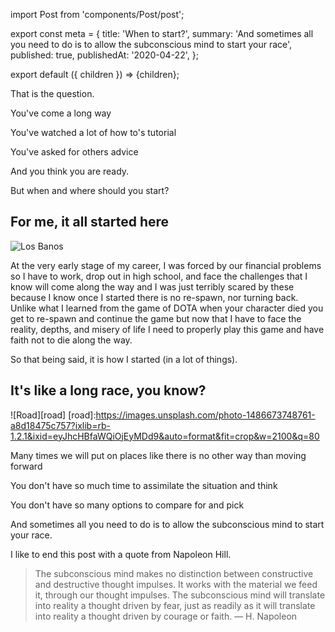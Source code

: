 import Post from 'components/Post/post';

export const meta = {
  title: 'When to start?',
  summary: 'And sometimes all you need to do is to allow the subconscious mind to start your race',
  published: true,
  publishedAt: '2020-04-22',
};

export default ({ children }) => <Post meta={meta}>{children}</Post>;

That is the question.

You've come a long way

You've watched a lot of how to's tutorial

You've asked for others advice

And you think you are ready.

But when and where should you start?

## For me, it all started here
[lb]: /images/post-lb.jpeg
![Los Banos][lb]

At the very early stage of my career, I was forced by our financial problems so
I have to work, drop out in high school, and face the challenges that I know
will come along the way and I was just terribly scared by these because I
know once I started there is no re-spawn, nor turning back. Unlike what I
learned from the game of DOTA when your character died you get to re-spawn and
continue the game but now that I have to face the reality, depths, and misery of life I
need to properly play this game and have faith not to die along the way.

So that being said, it is how I started (in a lot of things).

## It's like a long race, you know?
![Road][road]
[road]:https://images.unsplash.com/photo-1486673748761-a8d18475c757?ixlib=rb-1.2.1&ixid=eyJhcHBfaWQiOjEyMDd9&auto=format&fit=crop&w=2100&q=80

Many times we will put on places like there is no other way than moving forward

You don't have so much time to assimilate the situation and think

You don't have so many options to compare for and pick

And sometimes all you need to do is to allow the subconscious mind to start your race.

I like to end this post with a quote from Napoleon Hill.

> The subconscious mind makes no distinction between constructive and destructive thought impulses. It works with the material we feed it, through our thought impulses. The subconscious mind will translate into reality a thought driven by fear, just as readily as it will translate into reality a thought driven by courage or faith. — H. Napoleon
